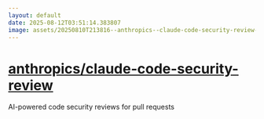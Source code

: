 ```yaml
---
layout: default
date: 2025-08-12T03:51:14.383807
image: assets/20250810T213816--anthropics--claude-code-security-review--20250811T005740--cropped.png
---
```


# [anthropics/claude-code-security-review](https://github.com/anthropics/claude-code-security-review)

AI-powered code security reviews for pull requests
